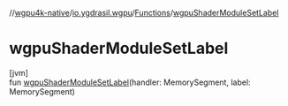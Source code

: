 //[wgpu4k-native](../../../index.md)/[io.ygdrasil.wgpu](../index.md)/[Functions](index.md)/[wgpuShaderModuleSetLabel](wgpu-shader-module-set-label.md)

# wgpuShaderModuleSetLabel

[jvm]\
fun [wgpuShaderModuleSetLabel](wgpu-shader-module-set-label.md)(handler: MemorySegment, label: MemorySegment)